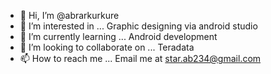 - 👋 Hi, I’m @abrarkurkure
- 👀 I’m interested in ... Graphic designing via android studio
- 🌱 I’m currently learning ... Android development
- 💞️ I’m looking to collaborate on ... Teradata
- 📫 How to reach me ... Email me at star.ab234@gmail.com

<!---
abrarkurkure/abrarkurkure is a ✨ special ✨ repository because its `README.md` (this file) appears on your GitHub profile.
You can click the Preview link to take a look at your changes.
--->
